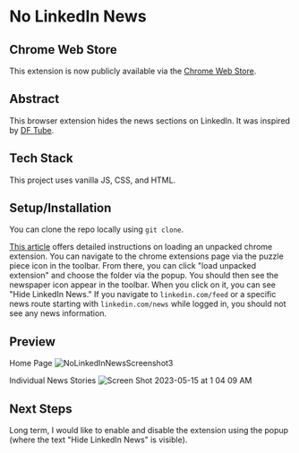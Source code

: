# No LinkedIn News

## Chrome Web Store
This extension is now publicly available via the [Chrome Web Store](https://chrome.google.com/webstore/detail/no-linkedin-news/elaobedgdmbhchnbjcfpkcgdjhfnemdk). 

## Abstract
This browser extension hides the news sections on LinkedIn. It was inspired by [DF Tube](https://chrome.google.com/webstore/detail/df-tube-distraction-free/mjdepdfccjgcndkmemponafgioodelna).

## Tech Stack
This project uses vanilla JS, CSS, and HTML. 

## Setup/Installation
You can clone the repo locally using `git clone`. 

[This article](https://developer.chrome.com/docs/extensions/mv3/getstarted/development-basics/#load-unpacked) offers detailed instructions on loading an unpacked chrome extension. You can navigate to the chrome extensions page via the puzzle piece icon in the toolbar. From there, you can click "load unpacked extension" and choose the folder via the popup. You should then see the newspaper icon appear in the toolbar. When you click on it, you can see "Hide LinkedIn News." If you navigate to `linkedin.com/feed` or a specific news route starting with `linkedin.com/news` while logged in, you should not see any news information. 

## Preview
Home Page
![NoLinkedInNewsScreenshot3](https://github.com/garnetred/no-linkedin-news/assets/59572865/6f3a87f8-dc1f-4813-bf16-cb0531723d7e)

Individual News Stories
![Screen Shot 2023-05-15 at 1 04 09 AM](https://github.com/garnetred/no-linkedin-news/assets/59572865/12faa2a0-06a3-44ff-b9e4-c314012ad114)


## Next Steps
Long term, I would like to enable and disable the extension using the popup (where the text "Hide LinkedIn News" is visible). 


